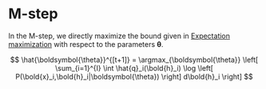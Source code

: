 # M-step

In the M-step, we directly maximize the bound given in [Expectation
maximization](202210250932) with respect to the parameters
$\boldsymbol{\theta}$.

$$
\hat{\boldsymbol{\theta}}^{[t+1]}
= \argmax_{\boldsymbol{\theta}} \left[ 
\sum_{i=1}^{I} \int \hat{q}_i(\bold{h}_i) \log \left[ 
P(\bold{x}_i,\bold{h}_i|\boldsymbol{\theta})
\right] d\bold{h}_i
\right]
$$

